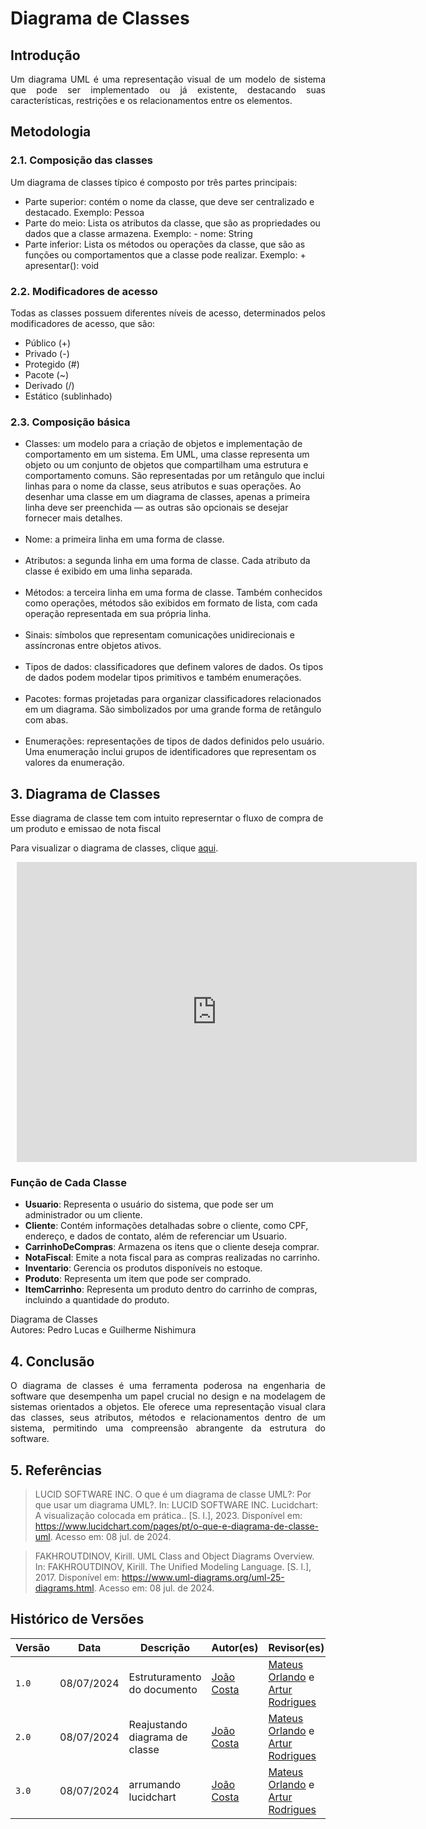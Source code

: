 # Diagrama de Classes

## Introdução
<p align="justify">
Um diagrama UML é uma representação visual de um modelo de sistema que pode ser implementado ou já existente, destacando suas características, restrições e os relacionamentos entre os elementos.
</p>

## Metodologia

<h3> 2.1. Composição das classes</h3> 
<p align="justify">
Um diagrama de classes típico é composto por três partes principais:
<ul>
<li> Parte superior: contém o nome da classe, que deve ser centralizado e destacado. Exemplo: Pessoa</li>
<li> Parte do meio: Lista os atributos da classe, que são as propriedades ou dados que a classe armazena. Exemplo: - nome: String</li>
<li> Parte inferior: Lista os métodos ou operações da classe, que são as funções ou comportamentos que a classe pode realizar. Exemplo: + apresentar(): void</li>
</ul>
</p>

<h3> 2.2. Modificadores de acesso</h3> 
<p align="justify">
Todas as classes possuem diferentes níveis de acesso, determinados pelos modificadores de acesso, que são:

<ul>
<li>Público (+)</li>
<li>Privado (-)</li>
<li>Protegido (#)</li>
<li>Pacote (~)</li>
<li>Derivado (/)</li>
<li>Estático (sublinhado)</li>
</ul>
</p>
<h3> 2.3. Composição básica</h3> 
<p align="justify">
<ul>
<li>Classes: um modelo para a criação de objetos e implementação de comportamento em um sistema. Em UML, uma classe representa um objeto ou um conjunto de objetos que compartilham uma estrutura e comportamento comuns. São representadas por um retângulo que inclui linhas para o nome da classe, seus atributos e suas operações. Ao desenhar uma classe em um diagrama de classes, apenas a primeira linha deve ser preenchida — as outras são opcionais se desejar fornecer mais detalhes.</li>
<br>
<li>Nome: a primeira linha em uma forma de classe.</li>
<br>
<li>Atributos: a segunda linha em uma forma de classe. Cada atributo da classe é exibido em uma linha separada.</li>
<br>
<li>Métodos: a terceira linha em uma forma de classe. Também conhecidos como operações, métodos são exibidos em formato de lista, com cada operação representada em sua própria linha.</li>
<br>
<li>Sinais: símbolos que representam comunicações unidirecionais e assíncronas entre objetos ativos.</li>
<br>
<li>Tipos de dados: classificadores que definem valores de dados. Os tipos de dados podem modelar tipos primitivos e também enumerações.</li>
<br>
<li>Pacotes: formas projetadas para organizar classificadores relacionados em um diagrama. São simbolizados por uma grande forma de retângulo com abas.</li>
<br>
<li>Enumerações: representações de tipos de dados definidos pelo usuário. Uma enumeração inclui grupos de identificadores que representam os valores da enumeração.</li>
</ul>
</p>


## 3. Diagrama de Classes

Esse diagrama de classe tem com intuito represerntar o fluxo de compra de um produto e emissao de nota fiscal

Para visualizar o diagrama de classes, clique [aqui](https://lucid.app/documents/embedded/6faa106a-bd21-44dc-8ed7-5a0dd9ee38c8).

<div style="width: 640px; height: 480px; margin: 10px; position: relative;"><iframe allowfullscreen frameborder="0" style="width:640px; height:480px" src="https://lucid.app/documents/embedded/6faa106a-bd21-44dc-8ed7-5a0dd9ee38c8" id="wJBSP88AHlc0"></iframe></div>

### Função de Cada Classe 

- **Usuario**: Representa o usuário do sistema, que pode ser um administrador ou um cliente.
- **Cliente**: Contém informações detalhadas sobre o cliente, como CPF, endereço, e dados de contato, além de referenciar um Usuario.
- **CarrinhoDeCompras**: Armazena os itens que o cliente deseja comprar.
- **NotaFiscal**: Emite a nota fiscal para as compras realizadas no carrinho.
- **Inventario**: Gerencia os produtos disponíveis no estoque.
- **Produto**: Representa um item que pode ser comprado.
- **ItemCarrinho**: Representa um produto dentro do carrinho de compras, incluindo a quantidade do produto.


<p>Diagrama de Classes<br> Autores: Pedro Lucas e Guilherme Nishimura</p>

## 4. Conclusão

<p align="justify">
O diagrama de classes é uma ferramenta poderosa na engenharia de software que desempenha um papel crucial no design e na modelagem de sistemas orientados a objetos. Ele oferece uma representação visual clara das classes, seus atributos, métodos e relacionamentos dentro de um sistema, permitindo uma compreensão abrangente da estrutura do software.
</p>

## 5. Referências

> LUCID SOFTWARE INC. O que é um diagrama de classe UML?: Por que usar um diagrama UML?. In: LUCID SOFTWARE INC. Lucidchart: A visualização colocada em prática.. [S. l.], 2023. Disponível em: https://www.lucidchart.com/pages/pt/o-que-e-diagrama-de-classe-uml. Acesso em: 08 jul. de 2024.

> FAKHROUTDINOV, Kirill. UML Class and Object Diagrams Overview. In: FAKHROUTDINOV, Kirill. The Unified Modeling Language. [S. l.], 2017. Disponível em: https://www.uml-diagrams.org/uml-25-diagrams.html. Acesso em: 08 jul. de 2024.

## Histórico de Versões

| Versão |     Data    | Descrição   | Autor(es) | Revisor(es) |
| ------ | ----------- | ----------- | --------- | ----------- |
| `1.0`  | 08/07/2024 | Estruturamento do documento | [João Costa](https://github.com/jvcostta)  | [Mateus Orlando](https://github.com/MateusPy) e [Artur Rodrigues](https://github.com/ArturRSA19)|
| `2.0`  | 08/07/2024 | Reajustando diagrama de classe | [João Costa](https://github.com/jvcostta)  | [Mateus Orlando](https://github.com/MateusPy) e [Artur Rodrigues](https://github.com/ArturRSA19)|
| `3.0`  | 08/07/2024 | arrumando lucidchart | [João Costa](https://github.com/jvcostta)  | [Mateus Orlando](https://github.com/MateusPy) e [Artur Rodrigues](https://github.com/ArturRSA19)|
